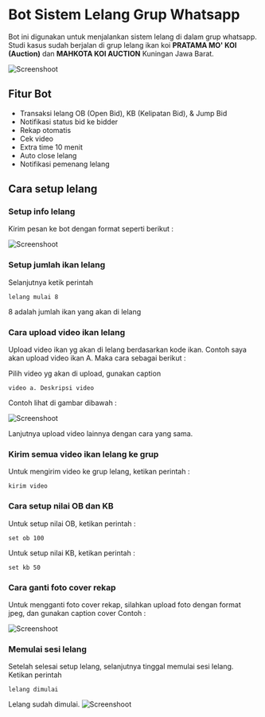 # Bot Sistem Lelang Grup Whatsapp

Bot ini digunakan untuk menjalankan sistem lelang di dalam grup whatsapp. Studi kasus sudah berjalan di grup lelang ikan koi **PRATAMA MO' KOI (Auction)** dan **MAHKOTA KOI AUCTION** Kuningan Jawa Barat.

![Screenshoot](https://res.cloudinary.com/djlpcw7uf/image/upload/v1684593956/photo_2023-05-20_21-44-13_ygmodw.jpg)

## Fitur Bot

-  Transaksi lelang OB (Open Bid), KB (Kelipatan Bid), & Jump Bid
-  Notifikasi status bid ke bidder
-  Rekap otomatis
-  Cek video
-  Extra time 10 menit
-  Auto close lelang
-  Notifikasi pemenang lelang

## Cara setup lelang

### Setup info lelang

Kirim pesan ke bot dengan format seperti berikut :

![Screenshoot](https://res.cloudinary.com/djlpcw7uf/image/upload/v1684598331/photo_2023-05-20_22-53-41_1_lyqfbb.jpg)

### Setup jumlah ikan lelang

Selanjutnya ketik perintah

```
lelang mulai 8
```

8 adalah jumlah ikan yang akan di lelang

### Cara upload video ikan lelang

Upload video ikan yg akan di lelang berdasarkan kode ikan.
Contoh saya akan upload video ikan A. Maka cara sebagai berikut :

Pilih video yg akan di upload, gunakan caption

```
video a. Deskripsi video
```

Contoh lihat di gambar dibawah :

![Screenshoot](https://res.cloudinary.com/djlpcw7uf/image/upload/v1684598829/photo_2023-05-20_23-06-16_1_frtxwo.jpg)

Lanjutnya upload video lainnya dengan cara yang sama.

### Kirim semua video ikan lelang ke grup

Untuk mengirim video ke grup lelang, ketikan perintah :

```
kirim video
```

### Cara setup nilai OB dan KB

Untuk setup nilai OB, ketikan perintah :

```
set ob 100
```

Untuk setup nilai KB, ketikan perintah :

```
set kb 50
```

### Cara ganti foto cover rekap

Untuk mengganti foto cover rekap, silahkan upload foto dengan format jpeg, dan gunakan caption cover
Contoh :

![Screenshoot](https://res.cloudinary.com/djlpcw7uf/image/upload/v1684599316/photo_2023-05-20_23-14-36_1_md09nr.jpg)

### Memulai sesi lelang

Setelah selesai setup lelang, selanjutnya tinggal memulai sesi lelang. Ketikan perintah

```
lelang dimulai
```

Lelang sudah dimulai.
![Screenshoot](https://res.cloudinary.com/djlpcw7uf/image/upload/v1684599483/photo_2023-05-20_23-17-21_nnmhi0.jpg)
